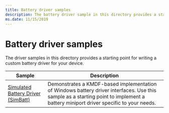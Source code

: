```yaml
---
title: Battery driver samples
description: The battery driver sample in this directory provides a starting point for writing a custom driver for your device.
ms.date: 11/15/2019
---
```


# Battery driver samples

The driver samples in this directory provides a starting point for writing a custom battery driver for your device.

| Sample | Description |
| --- | --- |
| [Simulated Battery Driver (SimBatt)](/samples/microsoft/windows-driver-samples/simbatt-simulated-battery-driver-sample/) | Demonstrates a KMDF-based implementation of Windows battery driver interfaces. Use this sample as a starting point to implement a battery miniport driver specific to your needs. |
